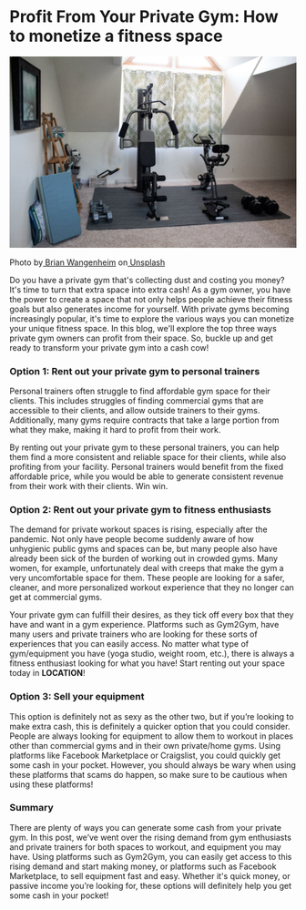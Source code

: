# Profit From Your Private Gym: How to monetize a fitness space

![](.gitbook/assets/0.jpeg)

Photo by[ Brian Wangenheim](https://unsplash.com/@brianwangenheim?utm\_source=unsplash\&utm\_medium=referral\&utm\_content=creditCopyText) on[ Unsplash](https://unsplash.com/photos/175WMFRMoOA?utm\_source=unsplash\&utm\_medium=referral\&utm\_content=creditCopyText)

Do you have a private gym that's collecting dust and costing you money? It's time to turn that extra space into extra cash! As a gym owner, you have the power to create a space that not only helps people achieve their fitness goals but also generates income for yourself. With private gyms becoming increasingly popular, it's time to explore the various ways you can monetize your unique fitness space. In this blog, we'll explore the top three ways private gym owners can profit from their space. So, buckle up and get ready to transform your private gym into a cash cow!

### **Option 1: Rent out your private gym to personal trainers** <a href="#_l19d5diqvvk4" id="_l19d5diqvvk4"></a>

Personal trainers often struggle to find affordable gym space for their clients. This includes struggles of finding commercial gyms that are accessible to their clients, and allow outside trainers to their gyms. Additionally, many gyms require contracts that take a large portion from what they make, making it hard to profit from their work.

By renting out your private gym to these personal trainers, you can help them find a more consistent and reliable space for their clients, while also profiting from your facility. Personal trainers would benefit from the fixed affordable price, while you would be able to generate consistent revenue from their work with their clients. Win win.

### **Option 2: Rent out your private gym to fitness enthusiasts** <a href="#_orz2webpv2qo" id="_orz2webpv2qo"></a>

The demand for private workout spaces is rising, especially after the pandemic. Not only have people become suddenly aware of how unhygienic public gyms and spaces can be, but many people also have already been sick of the burden of working out in crowded gyms. Many women, for example, unfortunately deal with creeps that make the gym a very uncomfortable space for them. These people are looking for a safer, cleaner, and more personalized workout experience that they no longer can get at commercial gyms.

Your private gym can fulfill their desires, as they tick off every box that they have and want in a gym experience. Platforms such as Gym2Gym, have many users and private trainers who are looking for these sorts of experiences that you can easily access. No matter what type of gym/equipment you have (yoga studio, weight room, etc.), there is always a fitness enthusiast looking for what you have! Start renting out your space today in **LOCATION**!

### **Option 3: Sell your equipment** <a href="#_420gc6k61fd" id="_420gc6k61fd"></a>

This option is definitely not as sexy as the other two, but if you’re looking to make extra cash, this is definitely a quicker option that you could consider. People are always looking for equipment to allow them to workout in places other than commercial gyms and in their own private/home gyms. Using platforms like Facebook Marketplace or Craigslist, you could quickly get some cash in your pocket. However, you should always be wary when using these platforms that scams do happen, so make sure to be cautious when using these platforms!

### **Summary** <a href="#_1n70yzxxjobj" id="_1n70yzxxjobj"></a>

There are plenty of ways you can generate some cash from your private gym. In this post, we’ve went over the rising demand from gym enthusiasts and private trainers for both spaces to workout, and equipment you may have. Using platforms such as Gym2Gym, you can easily get access to this rising demand and start making money, or platforms such as Facebook Marketplace, to sell equipment fast and easy. Whether it's quick money, or passive income you’re looking for, these options will definitely help you get some cash in your pocket!
